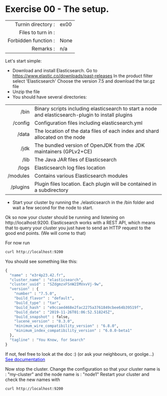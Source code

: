 # Exercise 00 - The setup.

|                         |                    |
| -----------------------:| ------------------ |
|   Turnin directory :    |  ex00              |
|   Files to turn in :    |   |
|   Forbidden function :  |  None              |
|   Remarks :             |  n/a               |

Let's start simple:

* Download and install Elasticsearch. 
Go to <href src="https://www.elastic.co/downloads/past-releases"><u><font color="blue">https://www.elastic.co/downloads/past-releases</font></u></href>
In the product filter select 'Elasticsearch'
Choose the version 7.5 and download the tar.gz file 
* Unzip the file
* You should have several directories:

|          |                                                                                                   |
| --------:| ------------------------------------------------------------------------------------------------- |
| /bin    | Binary scripts including elasticsearch to start a node and elasticsearch-plugin to install plugins |
| /config | Configuration files including elasticsearch.yml                                                    |
| /data   | The location of the data files of each index and shard allocated on the node |
| /jdk    | The bundled version of OpenJDK from the JDK maintainers (GPLv2+CE) |
| /lib    | The Java JAR files of Elasticsearch |
| /logs   | Elasticsearch log files location |
| /modules | Contains various Elasticsearch modules |
| /plugins | Plugin files location. Each plugin will be contained in a subdirectory |

* Start your cluster by running the ./elasticsearch in the /bin folder and wait a few second for the node to start. 

Ok so now your cluster should be running and listening on http://localhost:9200.
Elasticsearch works with a REST API, which means that to query your cluster you just have to send an HTTP request to the good end points. (We will come to that)

For now run
```bash
curl http://localhost:9200
```

You should see something like this:
```py
{
  "name" : "e3r4p23.42.fr",
  "cluster_name" : "elasticsearch",
  "cluster_uuid" : "SZdgmzxFSnW2IMVxvVj-9w",
  "version" : {
    "number" : "7.5.0",
    "build_flavor" : "default",
    "build_type" : "tar",
    "build_hash" : "e9ccaed468e2fac2275a3761849cbee64b39519f",
    "build_date" : "2019-11-26T01:06:52.518245Z",
    "build_snapshot" : false,
    "lucene_version" : "8.3.0",
    "minimum_wire_compatibility_version" : "6.8.0",
    "minimum_index_compatibility_version" : "6.0.0-beta1"
  },
  "tagline" : "You Know, for Search"
}
```
If not, feel free to look at the doc :) (or ask your neighbours, or goolge...) <href src="https://www.elastic.co/guide/en/elasticsearch/reference/current/setup.html"><u><font color="blue">See documentation</font></u></href>

Now stop the cluster.
Change the configuration so that your cluster name is : "my-cluster" and the node name is : "node1"
Restart your cluster and check the new names with 
```bash
curl http://localhost:9200
```
